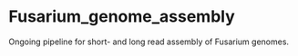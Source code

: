 # Fusarium_genome_assembly

Ongoing pipeline for short- and long read assembly of Fusarium genomes. 
